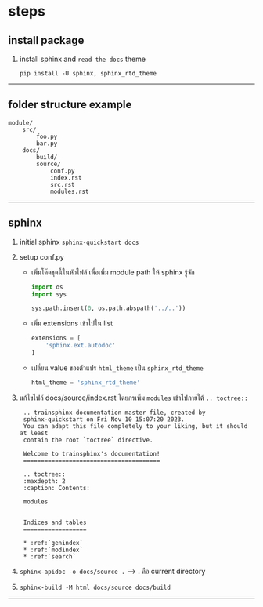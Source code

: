 # steps

## install package
1. install sphinx and ``read the docs`` theme

    ``pip install -U sphinx, sphinx_rtd_theme``
---
## folder structure example
```
module/
    src/
        foo.py
        bar.py
    docs/
        build/
        source/
            conf.py
            index.rst
            src.rst
            modules.rst
```
---
## sphinx
1. initial sphinx 
    ``sphinx-quickstart docs``

2. setup conf.py

    - เพิ่มโค๊ดชุดนี้ในหัวไฟล์ เพื่อเพิ่ม module path ให้ sphinx รู้จัก
        ```python
        import os
        import sys

        sys.path.insert(0, os.path.abspath('../..'))
        ```

    - เพิ่ม extensions เข้าไปใน list
        ```python
        extensions = [
            'sphinx.ext.autodoc'
        ]
        ```
    - เปลี่ยน value ของตัวแปร ``html_theme`` เป็น ``sphinx_rtd_theme``
        ```python
        html_theme = 'sphinx_rtd_theme'
        ```
3. แก้ไขไฟล์ docs/source/index.rst โดยกรเพิ่ม ``modules`` เข้าไปภายใต้ ``.. toctree::``

        
        .. trainsphinx documentation master file, created by
        sphinx-quickstart on Fri Nov 10 15:07:20 2023.
        You can adapt this file completely to your liking, but it should at least
        contain the root `toctree` directive.

        Welcome to trainsphinx's documentation!
        =======================================

        .. toctree::
        :maxdepth: 2
        :caption: Contents:

        modules


        Indices and tables
        ==================

        * :ref:`genindex`
        * :ref:`modindex`
        * :ref:`search`

4. ``sphinx-apidoc -o docs/source .`` --> . คือ current directory

5. ``sphinx-build -M html docs/source docs/build``

---